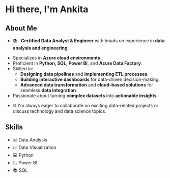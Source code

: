 # Hi there, I'm Ankita 

## About Me


* 📚- **Certified Data Analyst & Engineer** with hnads on experience in **data analysis and engineering**.
- Specializes in **Azure cloud environments**.
- Proficient in **Python, SQL, Power BI**, and **Azure Data Factory**.
- Skilled in:
  - **Designing data pipelines** and **implementing ETL processes**.
  - **Building interactive dashboards** for data-driven decision-making.
  - **Advanced data transformation** and **cloud-based solutions** for seamless **data integration**.
- Passionate about turning **complex datasets** into **actionable insights**.
* 🌐 I'm always eager to collaborate on exciting data-related projects or discuss technology and data science topics.

## Skills

* 📊 Data Analysis
* 📈 Data Visualization
* 💻 Python
* 📉 Power BI
* 📚 SQL
  




<!---
Ankita-Belkhede/Ankita-Belkhede is a ✨ special ✨ repository because its `README.md` (this file) appears on your GitHub profile.
You can click the Preview link to take a look at your changes.
--->
